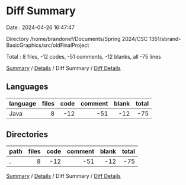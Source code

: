 # Diff Summary

Date : 2024-04-26 16:47:47

Directory /home/brandonef/Documents/Spring 2024/CSC 1351/sbrand-BasicGraphics/src/oldFinalProject

Total : 8 files,  -12 codes, -51 comments, -12 blanks, all -75 lines

[Summary](results.md) / [Details](details.md) / Diff Summary / [Diff Details](diff-details.md)

## Languages
| language | files | code | comment | blank | total |
| :--- | ---: | ---: | ---: | ---: | ---: |
| Java | 8 | -12 | -51 | -12 | -75 |

## Directories
| path | files | code | comment | blank | total |
| :--- | ---: | ---: | ---: | ---: | ---: |
| . | 8 | -12 | -51 | -12 | -75 |

[Summary](results.md) / [Details](details.md) / Diff Summary / [Diff Details](diff-details.md)